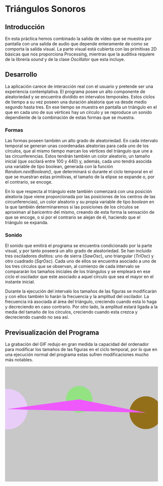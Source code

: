 # Triángulos Sonoros

## Introducción

En esta práctica hemos combinado la salida de video que se muestra por pantalla con una salida de audio que depende enteramente de como se comporta la salida visual. La parte visual está cubierta con las primitivas 2D básicas que nos proporciona Processing, mientras que la auditiva requiere de la librería *sound* y de la clase *Oscillator* que esta incluye.


## Desarrollo

La aplicación carece de interacción real con el usuario y pretende ser una experiencia contemplativa. El programa posee un alto componente de aleatoriedad y se encuentra dividido en intervalos temporales. Estos ciclos de tiempo a su vez poseen una duración aleatoria que va desde medio segundo hasta tres. En ese tiempo se muestra en pantalla un triángulo en el que en cada uno de sus vértices hay un círculo y se reproduce un sonido dependiente de la combinación de estas formas que se muestra.

### Formas

Las formas poseen también un alto grado de aleatoriedad. En cada intervalo temporal se generan unas coordenadas aleatorias para cada uno de los círculos, que al mismo tiempo marcan los vértices del triángulo que une a las circunferencias. Estos tendrán también un color aleatorio, un tamaño inicial (que oscilará entre 100 y 440) y, además, cada uno tendrá asocida una variable de tipo boolean, generada con la función  *Random.nextBoolean()*, que determinará si durante el ciclo temporal en el que se muestran estas primitivas, el tamaño de la elipse se expande o, por el contrario, se encoge.

En lo que respecta al triángulo este también comenzará con una posición aleatoria (que viene proporcionada por las posiciones de los centros de las circunferencias), un color aleatorio y su propia variable de tipo *boolean* en la que también determinaremos si las posiciones de los círculos se aproximan al baricentro del mismo, creando de esta forma la sensación de que se encoge, o si por el contrario se alejan de él, haciendo que el triángulo se expanda.

### Sonido

El sonido que emitirá el programa se encuentra condicionado por la parte visual, y por tanto poseerá un alto grado de aleatoriedad. Se han incluido tres osciladores distitos: uno de sierra (*SawOsc*), uno triangular (*TriOsc*) y otro cuadrado (*SqrOsc*). Cada uno de ellos se encuentra asociado a uno de los tres círculos que se observan, al comienzo de cada intervalo se compararán los tamaños iniciales de los triángulos y se empleará en ese ciclo el oscilador que este asociado a aquel círculo que sea el mayor en el instante inicial.

Durante la ejecución del intervalo los tamaños de las figuras se modificarán y con ellos también lo harán la frecuencia y la amplitud del oscilador. La frecuencia irá asociada al área del triángulo, creciendo cuando esta lo haga y decreciendo en caso contrario. Por otro lado, la amplitud estará ligada a la media del tamaño de los círculos, creciendo cuando esta crezca y decreciendo cuando no sea así.


## Previsualización del Programa

La grabación del GIF redujo en gran medida la capacidad del ordenador para modificar los tamaños de las figuras en el ciclo temporal, por lo que en una ejecución normal del programa estas sufren modificaciones mucho más notables.
<p align="center"> <img src="animacion.gif" alt="gif animado" /> </p>

